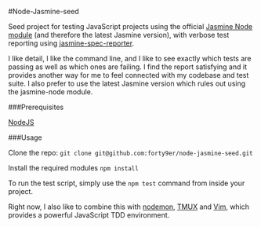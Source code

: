 #Node-Jasmine-seed

Seed project for testing JavaScript projects using the official [Jasmine Node module](https://www.npmjs.com/package/jasmine) (and therefore the latest Jasmine version), with verbose test reporting using [jasmine-spec-reporter](https://www.npmjs.com/package/jasmine-spec-reporter). 

I like detail, I like the command line, and I like to see exactly which tests are passing as well as which ones are failing. I find the report satisfying and it provides another way for me to feel connected with my codebase and test suite. I also prefer to use the latest Jasmine version which rules out using the jasmine-node module. 


###Prerequisites

[NodeJS](https://nodejs.org/en/)


###Usage

Clone the repo: ```git clone git@github.com:forty9er/node-jasmine-seed.git``` 

Install the required modules ```npm install```

To run the test script, simply use the ```npm test``` command from inside your project.

Right now, I also like to combine this with [nodemon](https://www.npmjs.com/package/nodemon), [TMUX](https://tmux.github.io/) and [Vim](http://www.vim.org/), which provides a powerful JavaScript TDD environment.
